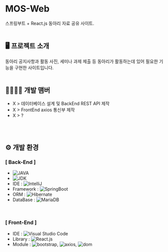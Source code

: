 # MOS-Web
스프링부트 + React.js 동아리 자료 공유 사이트.
<br/>
<br/>

## 🖥 프로젝트 소개
동아리 공지사항과 활동 사진, 세미나 과제 제출 등 동아리가 활동하는데 있어 필요한 기능을 구현한 사이트입니다.
<br/>
<br/>

## 👨‍👩‍👦‍👦 개발 맴버
- X > 데이터베이스 설계 및 BackEnd REST API 제작
- X > FrontEnd axios 통신부 제작
- X > ?
<br/>
<br/>

## ⚙️ 개발 환경
### [ Back-End ]
- ![JAVA](https://img.shields.io/badge/JAVA-17-orange)
- ![JDK](https://img.shields.io/badge/JDK-17.0.4-orange)
- IDE : ![IntelliJ](https://img.shields.io/badge/-IntelliJ-blueviolet)
- Framework : ![SpringBoot](https://img.shields.io/badge/SpringBoot-3.0.1-brightgreen)
- ORM : ![Hibernate](https://img.shields.io/badge/-Hibernate-lightgrey)
- DataBase : ![MariaDB](https://img.shields.io/badge/MariaDB-10.8.3-lightgrey)
<br/>

### [ Front-End ]
- IDE : ![Visual Studio Code](https://img.shields.io/badge/-Visual%20Studio%20Code-blue)
- Library : ![React.js](https://img.shields.io/badge/-React.js-blue)
- Module : ![bootstrap](https://img.shields.io/badge/-Bootstrap-blueviolet), ![axios](https://img.shields.io/badge/-Axios-blueviolet), ![dom](https://img.shields.io/badge/react--route--dom-v6.7.0-red)

